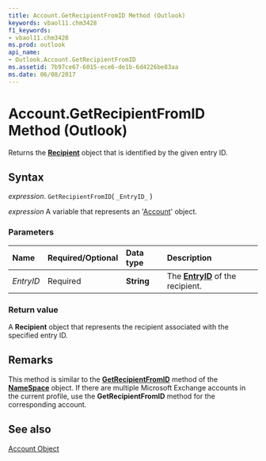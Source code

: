 ```yaml
---
title: Account.GetRecipientFromID Method (Outlook)
keywords: vbaol11.chm3428
f1_keywords:
- vbaol11.chm3428
ms.prod: outlook
api_name:
- Outlook.Account.GetRecipientFromID
ms.assetid: 7b97ce67-6015-ece6-de1b-6d4226be83aa
ms.date: 06/08/2017
---
```



# Account.GetRecipientFromID Method (Outlook)

Returns the **[Recipient](Outlook.Recipient.md)** object that is identified by the given entry ID.


## Syntax

 _expression_. `GetRecipientFromID`( `_EntryID_` )

 _expression_ A variable that represents an '[Account](Outlook.Account.md)' object.


### Parameters



|Name|Required/Optional|Data type|Description|
|:-----|:-----|:-----|:-----|
| _EntryID_|Required| **String**|The  **[EntryID](Outlook.Recipient.EntryID.md)** of the recipient.|

### Return value

A  **Recipient** object that represents the recipient associated with the specified entry ID.


## Remarks

This method is similar to the  **[GetRecipientFromID](Outlook.NameSpace.GetRecipientFromID.md)** method of the **[NameSpace](Outlook.NameSpace.md)** object. If there are multiple Microsoft Exchange accounts in the current profile, use the **GetRecipientFromID** method for the corresponding account.


## See also


[Account Object](Outlook.Account.md)


